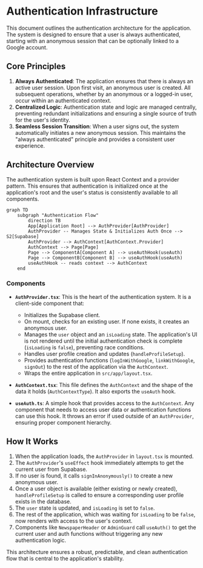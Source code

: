 # Authentication Infrastructure

This document outlines the authentication architecture for the application. The system is designed to ensure that a user is always authenticated, starting with an anonymous session that can be optionally linked to a Google account.

## Core Principles

1.  **Always Authenticated**: The application ensures that there is always an active user session. Upon first visit, an anonymous user is created. All subsequent operations, whether by an anonymous or a logged-in user, occur within an authenticated context.
2.  **Centralized Logic**: Authentication state and logic are managed centrally, preventing redundant initializations and ensuring a single source of truth for the user's identity.
3.  **Seamless Session Transition**: When a user signs out, the system automatically initiates a new anonymous session. This maintains the "always authenticated" principle and provides a consistent user experience.

## Architecture Overview

The authentication system is built upon React Context and a provider pattern. This ensures that authentication is initialized once at the application's root and the user's status is consistently available to all components.

```mermaid
graph TD
    subgraph "Authentication Flow"
        direction TB
        App[Application Root] --> AuthProvider[AuthProvider]
        AuthProvider -- Manages State & Initializes Auth Once --> S2[Supabase]
        AuthProvider --> AuthContext[AuthContext.Provider]
        AuthContext --> Page[Page]
        Page --> ComponentA[Component A] --> useAuthHook(useAuth)
        Page --> ComponentB[Component B] --> useAuthHook(useAuth)
        useAuthHook -- reads context --> AuthContext
    end
```

### Components

*   **`AuthProvider.tsx`**: This is the heart of the authentication system. It is a client-side component that:
    *   Initializes the Supabase client.
    *   On mount, checks for an existing user. If none exists, it creates an anonymous user.
    *   Manages the `user` object and an `isLoading` state. The application's UI is not rendered until the initial authentication check is complete (`isLoading` is `false`), preventing race conditions.
    *   Handles user profile creation and updates (`handleProfileSetup`).
    *   Provides authentication functions (`logInWithGoogle`, `linkWithGoogle`, `signOut`) to the rest of the application via the `AuthContext`.
    *   Wraps the entire application in `src/app/layout.tsx`.

*   **`AuthContext.tsx`**: This file defines the `AuthContext` and the shape of the data it holds (`AuthContextType`). It also exports the `useAuth` hook.

*   **`useAuth.ts`**: A simple hook that provides access to the `AuthContext`. Any component that needs to access user data or authentication functions can use this hook. It throws an error if used outside of an `AuthProvider`, ensuring proper component hierarchy.

## How It Works

1.  When the application loads, the `AuthProvider` in `layout.tsx` is mounted.
2.  The `AuthProvider`'s `useEffect` hook immediately attempts to get the current user from Supabase.
3.  If no user is found, it calls `signInAnonymously()` to create a new anonymous user.
4.  Once a user object is available (either existing or newly created), `handleProfileSetup` is called to ensure a corresponding user profile exists in the database.
5.  The `user` state is updated, and `isLoading` is set to `false`.
6.  The rest of the application, which was waiting for `isLoading` to be `false`, now renders with access to the user's context.
7.  Components like `NewspaperHeader` or `AdminGuard` call `useAuth()` to get the current user and auth functions without triggering any new authentication logic.

This architecture ensures a robust, predictable, and clean authentication flow that is central to the application's stability.